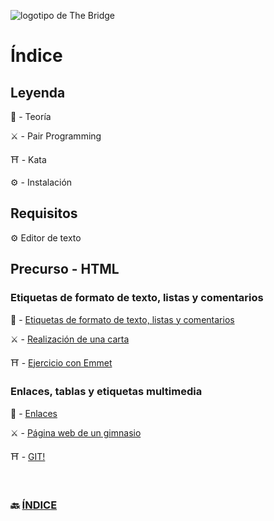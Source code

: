 ![logotipo de The Bridge](https://user-images.githubusercontent.com/27650532/77754601-e8365180-702b-11ea-8bed-5bc14a43f869.png "logotipo de The Bridge")

# Índice

## Leyenda

:scroll: - Teoría

:crossed_swords: - Pair Programming

:shinto_shrine: - Kata

:gear: - Instalación

## Requisitos

:gear: Editor de texto

## Precurso - HTML

###  Etiquetas de formato de texto, listas y comentarios

:scroll: - [Etiquetas de formato de texto, listas y comentarios](texto.md)

:crossed_swords: - [Realización de una carta](https://github.com/TheBridge-FullStackDeveloper/html-pp-cartas)

:shinto_shrine: - [Ejercicio con Emmet](https://github.com/TheBridge-FullStackDeveloper/html-kata-emmet1)


### Enlaces, tablas y etiquetas multimedia

:scroll:  - [Enlaces](referencias_tablas_multimedia.md)

:crossed_swords: -  [Página web de un gimnasio](https://github.com/TheBridge-FullStackDeveloper/html-pp-gimnasio)

:shinto_shrine: - [GIT!](https://github.com/TheBridge-FullStackDeveloper/html-kata-github-template)



<!-- 
### Formularios y etiquetas semánticas

:scroll: - [Formularios](formularios.md)

:crossed_swords: - [Club de la tercera edad](https://github.com/TheBridge-FullStackDeveloper/html-pp-formularios)

:shinto_shrine: - [Ejercicio con Emmet](https://github.com/TheBridge-FullStackDeveloper/html-kata-emmet2)


### Accesibilidad y atributos

:gear: Wave

:gear: Axe

:scroll: - [Atributos](accesibilidad.md)

:crossed_swords: - [Informe de accesibilidad](https://github.com/TheBridge-FullStackDeveloper/html-pp-informe-accesibilidad)

:shinto_shrine: - [Ejercicio con Emmet](https://github.com/TheBridge-FullStackDeveloper/html-kata-emmet3) -->

<br>

### 🔙 [ÍNDICE](../../readme.md)

